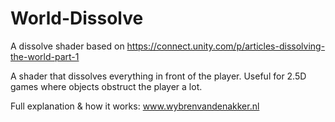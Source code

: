 # World-Dissolve
A dissolve shader based on https://connect.unity.com/p/articles-dissolving-the-world-part-1

A shader that dissolves everything in front of the player.
Useful for 2.5D games where objects obstruct the player a lot.

Full explanation & how it works: www.wybrenvandenakker.nl
